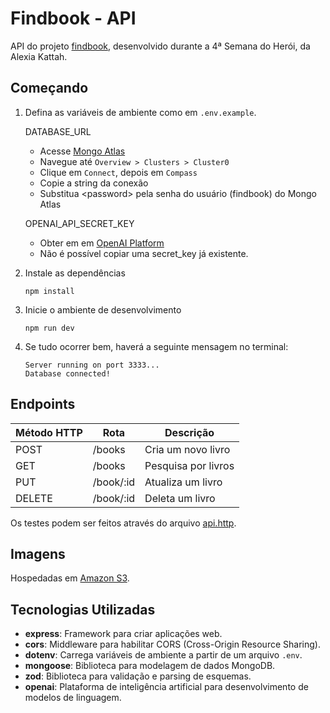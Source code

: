 # Findbook - API

API do projeto [findbook](https://github.com/AleferReinert/findbook), desenvolvido durante a 4ª Semana do Herói, da Alexia Kattah.

## Começando

1. Defina as variáveis de ambiente como em `.env.example`.

   DATABASE_URL

   - Acesse [Mongo Atlas](https://cloud.mongodb.com)
   - Navegue até `Overview > Clusters > Cluster0`
   - Clique em `Connect`, depois em `Compass`
   - Copie a string da conexão
   - Substitua \<password> pela senha do usuário (findbook) do Mongo Atlas

   OPENAI_API_SECRET_KEY

   - Obter em em [OpenAI Platform](https://platform.openai.com/organization/api-keys)
   - Não é possível copiar uma secret_key já existente.

2. Instale as dependências

   ```
   npm install
   ```

3. Inicie o ambiente de desenvolvimento

   ```
   npm run dev
   ```

4. Se tudo ocorrer bem, haverá a seguinte mensagem no terminal:

   ```
   Server running on port 3333...
   Database connected!
   ```

## Endpoints

| Método HTTP | Rota      | Descrição           |
| ----------- | --------- | ------------------- |
| POST        | /books    | Cria um novo livro  |
| GET         | /books    | Pesquisa por livros |
| PUT         | /book/:id | Atualiza um livro   |
| DELETE      | /book/:id | Deleta um livro     |

Os testes podem ser feitos através do arquivo [api.http](https://github.com/AleferReinert/findbook-back-end/blob/main/api.http).

## Imagens

Hospedadas em [Amazon S3](https://us-east-2.console.aws.amazon.com/s3/buckets/findbook).

## Tecnologias Utilizadas

- **express**: Framework para criar aplicações web.
- **cors**: Middleware para habilitar CORS (Cross-Origin Resource Sharing).
- **dotenv**: Carrega variáveis de ambiente a partir de um arquivo `.env`.
- **mongoose**: Biblioteca para modelagem de dados MongoDB.
- **zod**: Biblioteca para validação e parsing de esquemas.
- **openai**: Plataforma de inteligência artificial para desenvolvimento de modelos de linguagem.
